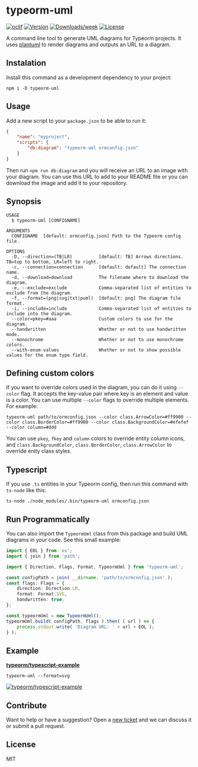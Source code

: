 # typeorm-uml

[![oclif](https://img.shields.io/badge/cli-oclif-brightgreen.svg)](https://oclif.io)
[![Version](https://img.shields.io/npm/v/typeorm-uml.svg)](https://www.npmjs.com/package/typeorm-uml)
[![Downloads/week](https://img.shields.io/npm/dw/typeorm-uml.svg)](https://www.npmjs.com/package/typeorm-uml)
[![License](https://img.shields.io/npm/l/typeorm-uml.svg)](https://github.com/eugene-manuilov/typeorm-uml/blob/master/package.json)

A command line tool to generate UML diagrams for Typeorm projects. It uses [plantuml](https://plantuml.com/) to render diagrams and outputs an URL to a diagram.

## Instalation

Install this command as a development dependency to your project:

```sh-session
npm i -D typeorm-uml
```

## Usage

Add a new script to your `package.json` to be able to run it:

```json
{
    "name": "myproject",
    "scripts": {
        "db:diagram": "typeorm-uml ormconfig.json"
    }
}
```

Then run `npm run db:diagram` and you will receive an URL to an image with your diagram. You can use this URL to add to your README file or you can download the image and add it to your repository.

## Synopsis

```sh-session
USAGE
  $ typeorm-uml [CONFIGNAME]

ARGUMENTS
  CONFIGNAME  [default: ormconfig.json] Path to the Typeorm config file.

OPTIONS
  -D, --direction=(TB|LR)          [default: TB] Arrows directions. TB=top to bottom, LR=left to right.
  -c, --connection=connection      [default: default] The connection name.
  -d, --download=download          The filename where to download the diagram.
  -e, --exclude=exclude            Comma-separated list of entities to exclude from the diagram.
  -f, --format=(png|svg|txt|puml)  [default: png] The diagram file format.
  -i, --include=include            Comma-separated list of entities to include into the diagram.
  --color=pkey=#aaa                Custom colors to use for the diagram.
  --handwritten                    Whether or not to use handwritten mode.
  --monochrome                     Whether or not to use monochrome colors.
  --with-enum-values               Whether or not to show possible values for the enum type field.
```

## Defining custom colors

If you want to override colors used in the diagram, you can do it using `--color` flag. It accepts the key-value pair where key is an element and value is a color. You can use multiple `--color` flags to override multiple elements. For example:

```sh-session
typeorm-uml path/to/ormconfig.json --color class.ArrowColor=#ff9900 --color class.BorderColor=#ff9900 --color class.BackgroundColor=#efefef --color column=#ddd
```

You can use `pkey`, `fkey` and `column` colors to override entity column icons, and `class.BackgroundColor`, `class.BorderColor`, `class.ArrowColor` to override enity class styles.

## Typescript

If you use `.ts` entities in your Typeorm config, then run this command with `ts-node` like this:

```sh-session
ts-node ./node_modules/.bin/typeorm-uml ormconfig.json
```

## Run Programmatically

You can also import the `TypeormUml` class from this package and build UML diagrams in your code. See this small example:

```typescript
import { EOL } from 'os';
import { join } from 'path';

import { Direction, Flags, Format, TypeormUml } from 'typeorm-uml';

const configPath = join( __dirname, 'path/to/ormconfig.json' );
const flags: Flags = {
    direction: Direction.LR,
    format: Format.SVG,
    handwritten: true,
};

const typeormUml = new TypeormUml();
typeormUml.build( configPath, flags ).then( ( url ) => {
    process.stdout.write( 'Diagram URL: ' + url + EOL );
} );
```

## Example

[**typeorm/typescript-example**](https://github.com/typeorm/typescript-example)

```sh-session
typeorm-uml --format=svg
```

[![typeorm/typescript-example](http://www.plantuml.com/plantuml/svg/ZLFTIyCm47_FNt4Yo0gEeR0NAMLppeyN7yOGtoHjRcjecol9ZMqu_tVJrCqo9veyzNvVTpawSYmjhwfIY3E52sqGwWAtlKq4SPh46PLaR-waBHweL6Xcf9BumXEIU12m13Rn84qEuiLUt2hFn-7yq1pulh2gJ5SnlM-kLrIejEnRpCYgKrAMQOcD4Wrhti86uXXwyyjrhXaZI18XSgqG7AD5ucsDhYrKo3af9mHJ3KoG4ZDLeBJFOar6k4ARMbfPWQMLKRu1WnQ6dNhf6sWSWQptwW0kbuhMsYnX8Kk77IINHgsjPaRp0yjAwHoy2_3dLcR5CkHEceaXZ1EGiRMqReiEvT8YcbRX7mZj4V3XnmiF19baN9BTGXGImdf1AuXkuEbvthkwYi2NlnO1HbROG2_ZsUHnFEjT3uSU_tQhoV7_dFnIoXDM7G9kkC7dqzVvSSJRLzSQtTl90HhIqt5q2-tvHx0F-DNvOzVlxtR1z4_I_bk84HhL_3gV)](http://www.plantuml.com/plantuml/svg/ZLFTIyCm47_FNt4Yo0gEeR0NAMLppeyN7yOGtoHjRcjecol9ZMqu_tVJrCqo9veyzNvVTpawSYmjhwfIY3E52sqGwWAtlKq4SPh46PLaR-waBHweL6Xcf9BumXEIU12m13Rn84qEuiLUt2hFn-7yq1pulh2gJ5SnlM-kLrIejEnRpCYgKrAMQOcD4Wrhti86uXXwyyjrhXaZI18XSgqG7AD5ucsDhYrKo3af9mHJ3KoG4ZDLeBJFOar6k4ARMbfPWQMLKRu1WnQ6dNhf6sWSWQptwW0kbuhMsYnX8Kk77IINHgsjPaRp0yjAwHoy2_3dLcR5CkHEceaXZ1EGiRMqReiEvT8YcbRX7mZj4V3XnmiF19baN9BTGXGImdf1AuXkuEbvthkwYi2NlnO1HbROG2_ZsUHnFEjT3uSU_tQhoV7_dFnIoXDM7G9kkC7dqzVvSSJRLzSQtTl90HhIqt5q2-tvHx0F-DNvOzVlxtR1z4_I_bk84HhL_3gV)

## Contribute

Want to help or have a suggestion? Open a [new ticket](https://github.com/eugene-manuilov/typeorm-uml/issues/new) and we can discuss it or submit a pull request.

## License

MIT
